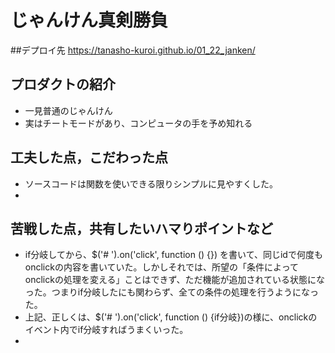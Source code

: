 # じゃんけん真剣勝負

##デプロイ先
https://tanasho-kuroi.github.io/01_22_janken/


## プロダクトの紹介
- 一見普通のじゃんけん
- 実はチートモードがあり、コンピュータの手を予め知れる
## 工夫した点，こだわった点
- ソースコードは関数を使いできる限りシンプルに見やすくした。
- 
## 苦戦した点，共有したいハマりポイントなど
- if分岐してから、$('#  ').on('click', function () {}) を書いて、同じidで何度もonclickの内容を書いていた。しかしそれでは、所望の「条件によってonclickの処理を変える」ことはできず、ただ機能が追加されている状態になった。つまりif分岐したにも関わらず、全ての条件の処理を行うようになった。
- 上記、正しくは、$('#  ').on('click', function () {if分岐})の様に、onclickのイベント内でif分岐すればうまくいった。
- 

